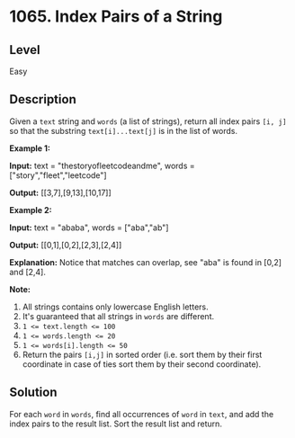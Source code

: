 # 1065. Index Pairs of a String
## Level
Easy

## Description
Given a `text` string and `words` (a list of strings), return all index pairs `[i, j]` so that the substring `text[i]...text[j]` is in the list of words.

**Example 1:**

**Input:** text = "thestoryofleetcodeandme", words = ["story","fleet","leetcode"]

**Output:** [[3,7],[9,13],[10,17]]

**Example 2:**

**Input:** text = "ababa", words = ["aba","ab"]

**Output:** [[0,1],[0,2],[2,3],[2,4]]

**Explanation:** Notice that matches can overlap, see "aba" is found in [0,2] and [2,4].

**Note:**

1. All strings contains only lowercase English letters.
2. It's guaranteed that all strings in `words` are different.
3. `1 <= text.length <= 100`
4. `1 <= words.length <= 20`
5. `1 <= words[i].length <= 50`
6. Return the pairs `[i,j]` in sorted order (i.e. sort them by their first coordinate in case of ties sort them by their second coordinate).

## Solution
For each `word` in `words`, find all occurrences of `word` in `text`, and add the index pairs to the result list. Sort the result list and return.
